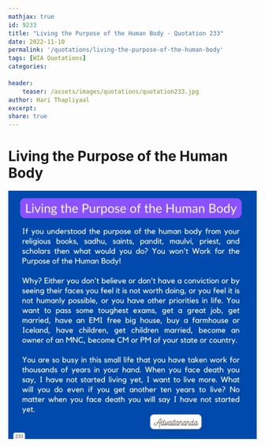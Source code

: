 ```yaml
---
mathjax: true
id: 9233
title: "Living the Purpose of the Human Body - Quotation 233"
date: 2022-11-10
permalink: '/quotations/living-the-purpose-of-the-human-body'
tags: [WIA Quotations] 
categories: 

header:
    teaser: /assets/images/quotations/quotation233.jpg
author: Hari Thapliyaal 
excerpt:
share: true 
---
```


# Living the Purpose of the Human Body

![Living the Purpose of the Human Body](/assets/images/quotations/quotation233.jpg)
